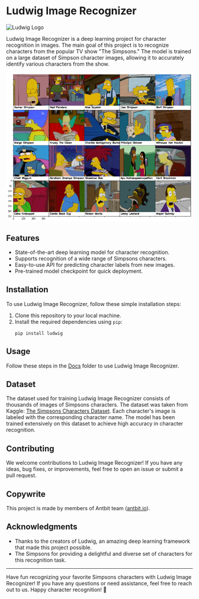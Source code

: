 # Ludwig Image Recognizer
![Ludwig Logo](https://ludwig.ai/latest/images/ludwig_logo.svg)

Ludwig Image Recognizer is a deep learning project for character recognition in images. The main goal of this project is to recognize characters from the popular TV show "The Simpsons." The model is trained on a large dataset of Simpson character images, allowing it to accurately identify various characters from the show.

![Character Illustration](image_for_md_files/characters_illustration.png)

## Features

- State-of-the-art deep learning model for character recognition.
- Supports recognition of a wide range of Simpsons characters.
- Easy-to-use API for predicting character labels from new images.
- Pre-trained model checkpoint for quick deployment.

## Installation

To use Ludwig Image Recognizer, follow these simple installation steps:

1. Clone this repository to your local machine.
2. Install the required dependencies using `pip`:
   ```
   pip install ludwig
   ```

## Usage

Follow these steps in the [Docs](https://github.com/xxivk/Ludwig-Image-Recognizer/tree/master/Docs) folder to use Ludwig Image Recognizer.

## Dataset

The dataset used for training Ludwig Image Recognizer consists of thousands of images of Simpsons characters. The dataset was taken from Kaggle: [The Simpsons Characters Dataset](https://www.kaggle.com/datasets/alexattia/the-simpsons-characters-dataset?resource=download). Each character's image is labeled with the corresponding character name. The model has been trained extensively on this dataset to achieve high accuracy in character recognition.

## Contributing

We welcome contributions to Ludwig Image Recognizer! If you have any ideas, bug fixes, or improvements, feel free to open an issue or submit a pull request.

## Copywrite

This project is made by members of Antbit team ([antbit.io](https://antbit.io)). 

## Acknowledgments

- Thanks to the creators of Ludwig, an amazing deep learning framework that made this project possible.
- The Simpsons for providing a delightful and diverse set of characters for this recognition task.

---

Have fun recognizing your favorite Simpsons characters with Ludwig Image Recognizer! If you have any questions or need assistance, feel free to reach out to us. Happy character recognition! 🎉


